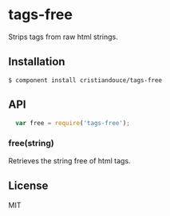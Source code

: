 
# tags-free

  Strips tags from raw html strings.

## Installation

    $ component install cristiandouce/tags-free

## API
  ````javascript
    var free = require('tags-free');
  ````
### free(string)
  Retrieves the string free of html tags.
   

## License

  MIT

